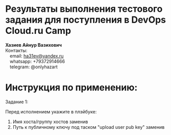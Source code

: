# Результаты выполнения тестового задания для поступления в DevOps Cloud.ru Camp

**Хазиев Айнур Вазихович**  
Контакты:  
&emsp;email: ha31ev@yandex.ru  
&emsp;whatsapp: +79372914666  
&emsp;telegram: @onlyhazart  


# Инструкция по применению:

Задание 1:

Перед исполнением укажите в плэйбуке:
1) Имя хоста/группу хостов заменив **<hostname>**
2) Путь к публичному ключу под таском "upload user pub key" заменив **<pub key location>**

